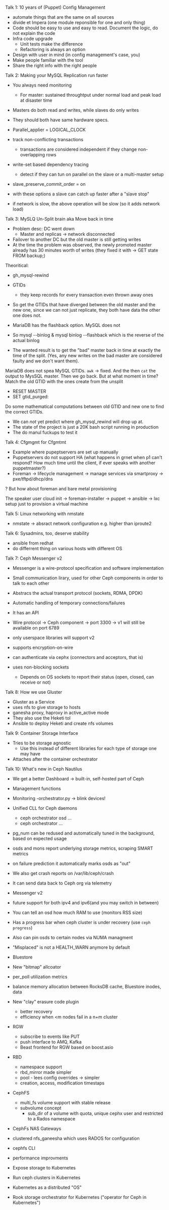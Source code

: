 Talk 1: 10 years of (Puppet) Config Management

- automate things that are the same on all sources
- divide et Impera (one module reponsible for one and only thing)
- Code should be easy to use and easy to read. Document the logic, do not explain the code
- Infra code upgrade
  - Unit tests make the difference
  - Refactoring is always an option
- Design with user in mind (in config management's case, you)
- Make people familiar with the tool
- Share the right info with the right people

Talk 2: Making your MySQL Replication run faster

- You always need monitoring
  - For master: sustained throughtput under normal load and peak load at disaster time
  
- Masters do both read and writes, while slaves do only writes
- They should both have same hardware specs.

- Parallel_applier = LOGICAL_CLOCK
- track non-conflicting transactions
  - transactions are considered independent if they change non-overlapping rows
- write-set based dependency tracing 
  - detect if they can tun on parallel on the slave or a multi-master setup
- slave_preserve_commit_order = on
- with these options a slave can catch up faster after a "slave stop"
- if network is slow, the above operation will be slow (so it adds network load)


Talk 3: MySLQ Un-Split brain aka Move back in time

- Problem desc: DC went down
  - Master and replicas -> network disconnected
- Failover to another DC but the old master is still getting writes
- At the time the problem was observed, the newly promoted master already has 30 minutes
worth of writes 
(they fixed it with -> GET state FROM backup;)

Theoritical:
- gh_mysql-rewind
- GTIDs
  - they keep records for every transaction even thrown away ones
- So get the GTIDs that have diverged between the old master and the new one, since
we can not just replicate, they both have data the other one does not.

- MariaDB has the flashback option. MySQL does not
- So mysql --binlog & mysql binlog --flashback which is the reverse of the actual binlog
- The wanted result is to get the "bad" master back in time at exactly the time of the split.
(Yes, any new writes on the bad master are considered faulty and we don't want them).

MariaDB does not spea MySQL GTIDs.
`awk` -> fixed.
And the then `cat` the output to MysSQL master.
Then we go back. But at what moment in time?
Match the old GTID with the ones create from the unsplit
- RESET MASTER
- SET gtid_purged:<number>

Do some mathematical computations between old GTID and new one to find the correct GTIDs.

- We can *not* yet predict where gh_mysql_rewind will drop up at.
- The state of the project is just a 20K bash script running in production
- The do manul fuckups to test it

Talk 4: Cfgmgmt for Cfgmtmt

- Example where pupeptservers are set up manually
- Puppetservers do not support HA (what happens in grnet when p1 can't respond? How much time
until the client, if ever speaks with another puppetmaster?)
- Foreman -> lifecycle management
  -> manage services via smartproxy -> pxe/tftpd/dhcp/dns
  
? But how about foreman and bare metal provisioning

The speaker user cloud init -> foreman-installer -> puppet -> ansible -> lxc setup 
just to provision a virtual machine

Talk 5: Linux networking with nmstate

- nmstate -> absract network configuration e.g. higher than iproute2

Talk 6: Sysadmins, too, deserve stability

- ansible from redhat
- do differrent thing on various hosts with different OS

Talk 7: Ceph Messenger v2

- Messenger is a wire-protocol specification and software implementation
- Small communication lirary, used for other Ceph components in order to talk to each other
- Abstracs the actual transport protocol (sockets, RDMA, DPDK)
- Automatic handling of temporary connections/failures
- It has an API

- Wire protocol -> Ceph component -> port 3300 -> v1 will still be available on port 6789

- only userspace libraries will support v2
- supports encryption-on-wire
- can authenticate via cephx (connectors and acceptors, that is)
- uses non-blocking sockets
  - Depends on OS sockets to report their status (open, closed, can receive or not)
  
  
Talk 8: How we use Gluster

- Gluster as a Service
- uses nfs to give storage to hosts
- ganesha proxy, haproxy in active_active mode
- They also use the Heketi tol
- Ansible to deploy Heketi and create nfs volumes

Talk 9: Container Storage Interface

- Tries to be storage agnostic 
  - Use this instead of different libraries for each type of storage one may have
- Attaches after the container orchestrator

Talk 10: What's new in Ceph Nautilus

- We get a better Dashboard -> built-in, self-hosted part of Ceph
- Management functions
- Monitoring
-orchestrator.py
  -> blink devices!
- Unified CLL for Ceph daemons
  - ceph orchestrator osd ...
  - ceph orchestrator ...
- pg_num can be redused and automatically tuned in the background, based on expected usage
- osds and mons report underlying storage metrics, scraping SMART metrics
 - on failure prediction it automatically marks osds as "out"
 
 - We also get crash reports on /var/lib/ceph/crash
 - It can send data back to Ceph org via telemetry
 - Messenger v2
  - future support for both ipv4 and ipv6(and you may switch in between)
 - You can tell an osd how much RAM to use (monitors RSS size)
 - Has a progress bar when ceph cluster is under recovery (use `ceph progress`)
 - Also can pin osds to certain nodes via NUMA managment
 - "Misplaced" is not a HEALTH_WARN anymore by default
 
 - Bluestore
  - New "bitmap" allcoator
  - per_poll utilization metrics
  - balance memory allocation between RocksDB cache, Bluestore inodes, data
- New "clay" erasure code plugin
  - better recovery
  - efficiency when <m nodes fail in a n+m cluster
  
- RGW
  - subscribe to events like PUT
  - push interface to AMQ, Kafka
  - Beast frontend for RGW based on boost.asio
  
- RBD
  - namespace support
  - rbd_mirror made simpler
  - pool - lees config overrides -> simpler
  - creation, access, modification timestaps
  
- CephFS
  - multi_fs volume support with stable release
  - subvolume concept
    - sub_dir of a volume with quota, unique cephx user and restricted to a Rados namespace
 
 - CephFs NAS Gateways 
  - clustered nfs_ganeesha which uses RADOS for configuration
  - cephfs CLI 
  - performance improvments
 
- Expose storage to Kubernetes
- Run ceph clusters in Kubernetes
- Kubernetes as a distributed "OS"
- Rook storage orchestrator for Kubernetes ("operator for Ceph in Kubernetes")

